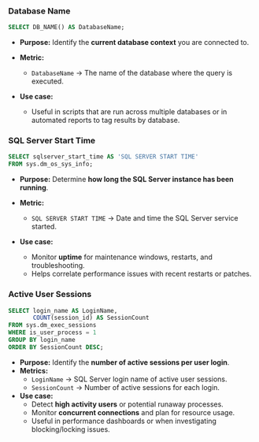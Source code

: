### Database Name

```sql
SELECT DB_NAME() AS DatabaseName;
```

* **Purpose:** Identify the **current database context** you are connected to.
* **Metric:**
  * `DatabaseName` → The name of the database where the query is executed.

* **Use case:**
  * Useful in scripts that are run across multiple databases or in automated reports to tag results by database.

### SQL Server Start Time
```sql
SELECT sqlserver_start_time AS 'SQL SERVER START TIME'
FROM sys.dm_os_sys_info;
```

* **Purpose:** Determine **how long the SQL Server instance has been running**.
* **Metric:**
  * `SQL SERVER START TIME` → Date and time the SQL Server service started.

* **Use case:**
  * Monitor **uptime** for maintenance windows, restarts, and troubleshooting.
  * Helps correlate performance issues with recent restarts or patches.

### Active User Sessions
```sql
SELECT login_name AS LoginName,
       COUNT(session_id) AS SessionCount
FROM sys.dm_exec_sessions
WHERE is_user_process = 1
GROUP BY login_name
ORDER BY SessionCount DESC;
```
* **Purpose:** Identify the **number of active sessions per user login**.
* **Metrics:**
  * `LoginName` → SQL Server login name of active user sessions.
  * `SessionCount` → Number of active sessions for each login.
* **Use case:**
  * Detect **high activity users** or potential runaway processes.
  * Monitor **concurrent connections** and plan for resource usage.
  * Useful in performance dashboards or when investigating blocking/locking issues.